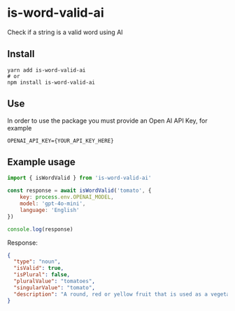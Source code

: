 # is-word-valid-ai
Check if a string is a valid word using AI

## Install

```shell
yarn add is-word-valid-ai
# or
npm install is-word-valid-ai
```

## Use

In order to use the package you must provide an Open AI API Key, for example

```dotenv
OPENAI_API_KEY={YOUR_API_KEY_HERE}
```

## Example usage

```javascript
import { isWordValid } from 'is-word-valid-ai' 

const response = await isWordValid('tomato', {
    key: process.env.OPENAI_MODEL,
    model: 'gpt-4o-mini',
    language: 'English'
})

console.log(response)
```

Response:
```json
{
  "type": "noun",
  "isValid": true,
  "isPlural": false,
  "pluralValue": "tomatoes",
  "singularValue": "tomato",
  "description": "A round, red or yellow fruit that is used as a vegetable in cooking."
}
```

